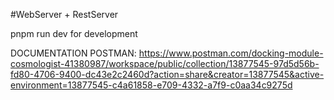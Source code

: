 #WebServer + RestServer

pnpm run dev for development


DOCUMENTATION POSTMAN: https://www.postman.com/docking-module-cosmologist-41380987/workspace/public/collection/13877545-97d5d56b-fd80-4706-9400-dc43e2c2460d?action=share&creator=13877545&active-environment=13877545-c4a61858-e709-4332-a7f9-c0aa34c9275d